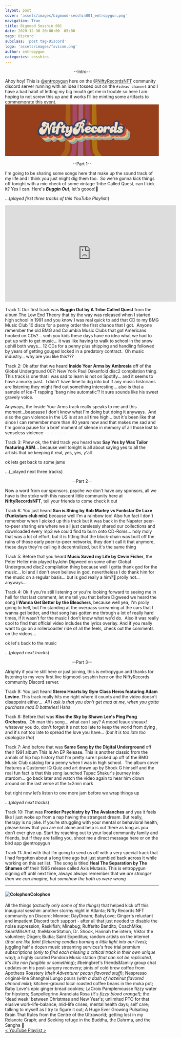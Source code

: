 ```yaml
---
layout: post
cover: 'assets/images/bigmood-sesshin001_entropygun.png'
navigation: True
title: Bigmood Sesshin 001
date: 2020-12-30 20:00:00 -05:00
tags: Discord
subclass: 'post tag-Discord'
logo: 'assets/images/favicon.png'
author: entropygun
categories: sesshins
---
```


<p align="center">
    --Intro--
</p>


Ahoy hoy! This is [@entropygun](https://discord.gg/4FgUScNF23) here on the [@NiftyRecordsNFT](https://niftyrecordsnft.com) community discord server running with an idea I tossed out on the `#ideas channel` and I have a bad habit of letting my big mouth get me in trouble so here I am hoping to not screw this up and if works I’ll be minting some artifacts to commemorate this event.
![NiftyRecordsNFT Header img](assets/images/Social_Header_Small.jpeg "NiftyRecordsNFT")

<p align="center">
    --Part 1--
</p>

I'm going to be sharing some songs here that make up the sound track of my life and I think you just might dig them too.  So we're gonna kick things off tonight with a mic check of some vintage Tribe Called Quest, can I kick it? Yes I can. Here's _**Buggin Out**_, let's goooo!🚀

...(_played first three tracks of this YouTube Playlist:_)  
<!-- more -->  

<iframe width="560" height="315" src="https://www.youtube.com/embed/videoseries?list=PLfvyalrCJ86rLf8wrft2QxKL1_j3kZQqC" title="YouTube video player" frameborder="0" allow="accelerometer; autoplay; clipboard-write; encrypted-media; gyroscope; picture-in-picture" allowfullscreen></iframe>

Track 1: Our first track was **Buggin Out by A Tribe Called Quest** from the album The Low End Theory that by the way was released when I started high school in 1991 and you know I was real quick to add that CD to my BMG Music Club 10 discs for a penny order the first chance that I got.  Anyone remember the old BMG and Columbia Music Clubs that got Americans hooked on CDs?... smh you kids these days have no idea what we had to put up with to get music... it was like having to walk to school in the snow uphill both ways... 12 CDs for a penny plus shipping and handling followed by years of getting gouged locked in a predatory contract.  Oh music industry… why are you like this???

Track 2: Ok after that we heard **Inside Your Arms by Ambrosia** off of the Global Underground 007: New York Paul Oakenfold disc2 compilation thing. This track is one that i was sad to learn is not on Spotify... and it seems to have a murky past.  I didn't have time to dig into but if any music historians are listening they might find out something interesting... also is that a sample of Ice-T rapping 'bang nine automatic'? It sure sounds like his sweet gravely voice.  

Anyways, the Inside Your Arms track really speaks to me and this moment...beacause I don't know what I'm doing but doing it anyways.  And also the gun violence in the US is at an all time high... but it's been like that since I can remember more than 40 years now and that makes me sad and I'm gonna pause for a brief moment of silence in memory of all those lost to senseless violence - - - - - - -

Track 3: Phew ok, the third track you heard was **Say Yes by Wax Tailor featuring ASM**... because well tonight is all about saying yes to all the artists that be keeping it real, yes, yes, y'all

ok lets get back to some jams  

...(_played next three tracks)

<p align="center">
    --Part 2--
</p>

Now a word from our sponsors, psyche we don't have any sponsors, all we have is the stoke with this nascent little community here at **NiftyRecordsNFT**, tell your friends to come check it out

Track 6: You just heard **Sun is Shing by Bob Marley vs Funkstar De Luxe (Funkstars club mix)** because well I'm a rainbow too! Also fun fact I don't remember when I picked up this track but it was back in the Napster peer-to-peer sharing era where we all just carelessly shared our collections and downloaded every mp3 we could find to burn onto CD-Roms... holy moly that was a lot of effort, but it is fitting that the block-chain was built off the ruins of those early peer-to-peer networks, they don't call it that anymore, these days they're calling it decentralized, but it's the same thing

Track 5: Before that you heard **Music Saved my Life by Cevin Fisher**, the Peter Heller mix played byJohn Digweed on some other Global Underground disc2 compilation thing because well I gotta thank god for the music... lol and I don't even believe in god, nevertheless I do thank him for the music on a regular basis... but is god really a him?🤔 prolly not... anyways...

Track 4: Ok if you're still listening or you're looking forward to seeing me in hell for that last comment, let me tell you that before Digweed we heard the song **I Wanna Get Better by the Bleachers**, because well yea, I'm prolly going to hell, but I'm standing at the overpass screaming at the cars that I wanna get better, and that song has gotten me through a lot of really hard times, if it wasn't for the music I don't know what we'd do.  Also it was really cool to find that official video includes the lyrics overlay. And if you really want to go on a rollercoaster ride of all the feels, check out the comments on the videos... 

ok let's back to the music

...(_played next tracks_)  

<p align="center">
    --Part 3--
</p>

Alrighty if you're still here or just joining, this is entropygun and thanks for listening to my very first live bigmood-sesshin here on the NiftyRecords community Discord server.  

Track 9: You just heard **Stereo Hearts by Gym Class Heros featuring Adam Levine**. This track really hits me right where it counts and the video doesn't disappoint either...  _All I ask is that you don't get mad at me, when you gotta purchase mad D batteries_! Haha

Track 8: Before that was **Kiss the Sky by Shawn Lee's Ping Pong Orchestra**.  Oh man this song... what can I say? A mood feaux sheaux! whatever you do, don't forget it's not too late to keep the world from dying , and it's not too late to spread the love you have... (_but it is too late too apologize tho_)

Track 7: And before that was **Same Song by the Digital Underground** off their 1991 album This Is An EP Release. This is another classic from the annals of hip hop history that I'm pretty sure I picked up off of the BMG Music Club catalog for a penny when I was in high school.  The album cover features a Customer IQ Quiz and art drawn up by Shock G himself and the real fun fact is that this song launched Tupac Shakur's journey into stardom... go back later and watch the video again to hear him clown around on the last verse at the t=2min mark

but right now let’s listen to one more jam before we wrap things up

...(_played next tracks_)  

Track 10: That was **Frontier Psychiatry by The Avalanches** and yea it feels like I just woke up from a nap having the strangest dream. But really, therapy is no joke. If you’re struggling with your mental or behavioral health, please know that you are not alone and help is out there as long as you don’t ever give up. Start by reaching out to your local community family and friends, but if they are failing you, shoot me a direct message here or on the bird app @entropygun

Track 11: And with that I’m going to send us off with a very special track that I had forgotten about a long time ago but just stumbled back across it while working on this set list.  The song is titled **Heal The Separation by The Shamen** off their 1995 release called Axis Mutasis. This is entropygun signing off until next time, always always remember that we _are stronger than we can imagine_, _but somehow the both us were wrong_

---


#### ![Colophon](source/images/colophon-icon.png)Colophon 

All the things (_actually only some of the things_) that helped kick off this inaugural sesshin: another stormy night in Atlanta; Nifty Records NFT community on Discord; Monroe; DayDream; BabyLove; Ginger's reluctant and impatient Discord tech support - after all that just needed to disable the noise supression; Rasklfish; Minabug; Rufferito Bandito; CoachMike; SeanMillsArtist; theMakerStation, Dr. Shook, Hannah the intern; Viktor the volunteer; Dōgen; Budia; Saint Expeditus; random artists on the internet (_that are like faint flickering candles burning a little light into our lives_); juggling half a dozen music streaming services's free trial premium subscriptions (_only to find each missing a critical track in their own unique way_); a highly curated Pandora Music station (_that can not be replicated, it's like non fungible or something_); #beingbret's friends&family group chat updates on his post-surgery recovery; pints of cold brew coffee from Apotheos Roastery (_their Adventurer pecan flavored stuff_); Nespresso original-line Shanghai Lungo pours (_with a dash of hazelnut flavored almond milk_); kitchen-ground local roasted coffee beans in the moka pot; Baby Love's epic ginger bread cookies; LaCroix Pamplemousse fizzy water for hipsters; Sanpellegrino Aranciata Rosa (_it's fizzy blood orange!_); the 'dead week' between Christmas and New Year's; unlimited PTO for that elusive work-life-balance; mid-life crises; mental health days; self care; talking to myself as I try to figure it out; A Huge Ever Growing Pulsating Brain That Rules from the Centre of the Ultraworld; getting lost in my Relanote Graph; and Seeking refuge in the Buddha, the Dahrma, and the Sangha 🙏  
[< YouTube Playlist >](https://youtube.com/playlist?list=PLfvyalrCJ86rLf8wrft2QxKL1_j3kZQqC) 